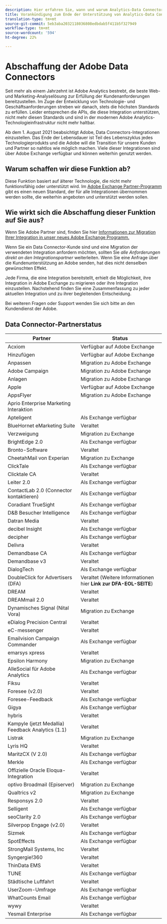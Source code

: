 ```yaml
---
description: Hier erfahren Sie, wann und warum Analytics-Data Connectors nicht mehr unterstützt werden.
title: Vorankündigung zum Ende der Unterstützung von Analytics-Data Connectors
translation-type: tm+mt
source-git-commit: 5eb3aba2032118036808edbdab5f411b5f327949
workflow-type: tm+mt
source-wordcount: '594'
ht-degree: 22%

---
```



# Abschaffung der Adobe Data Connectors

Seit mehr als einem Jahrzehnt ist Adobe Analytics bestrebt, die beste Web- und Marketing-Analyselösung zur Erfüllung der Kundenanforderungen bereitzustellen. Im Zuge der Entwicklung von Technologie- und Geschäftsanforderungen streben wir danach, stets die höchsten Standards zu erfüllen.  Leider entsprechen die APIs, die diese Integration unterstützen, nicht mehr diesen Standards und sind in der modernen Adobe Analytics-Technologieinfrastruktur nicht mehr haltbar.

Ab dem 1. August 2021 beabsichtigt Adobe, Data Connectors-Integrationen einzustellen. Das Ende der Lebensdauer ist Teil des Lebenszyklus jedes Technologieprodukts und die Adobe will die Transition für unsere Kunden und Partner so nahtlos wie möglich machen. Viele dieser Integrationen sind über Adobe Exchange verfügbar und können weiterhin genutzt werden.

## Warum schaffen wir diese Funktion ab?

Diese Funktion basiert auf älterer Technologie, die nicht mehr funktionsfähig oder unterstützt wird. Im [Adobe Exchange Partner-Programm](https://partners.adobe.com/exchangeprogram/experiencecloud) gibt es einen neuen Standard, der für alle Integrationen übernommen werden sollte, die weiterhin angeboten und unterstützt werden sollen.

## Wie wirkt sich die Abschaffung dieser Funktion auf Sie aus?

Wenn Sie Adobe Partner sind, finden Sie hier [Informationen zur Migration Ihrer Integration in unser neues Adobe Exchange Programm.](https://adobeexchangeec.zendesk.com/hc/en-us/articles/360003867071-Adobe-Analytics-Integration-Tools)

Wenn Sie ein Data Connector-Kunde sind und eine Migration der verwendeten Integration anfordern möchten, sollten Sie *alle Anforderungen direkt an den Integrationspartner* weiterleiten. Wenn Sie eine Anfrage über die Kundenunterstützung an Adobe senden, hat dies nicht denselben gewünschten Effekt.

Jede Firma, die eine Integration bereitstellt, erhielt die Möglichkeit, ihre Integration in Adobe Exchange zu migrieren oder ihre Integration einzustellen. Nachstehend finden Sie eine Zusammenfassung zu jeder aktuellen Integration und zu ihrer begleitenden Entscheidung.

Bei weiteren Fragen oder Support wenden Sie sich bitte an den Kundendienst der Adobe.

## Data Connector-Partnerstatus

| Partner | Status |
| --- | --- |
| Acxiom | Verfügbar auf Adobe Exchange |
| Hinzufügen | Verfügbar auf Adobe Exchange |
| Anpassen | Migration zu Adobe Exchange |
| Adobe Campaign | Migration zu Adobe Exchange |
| Anlagen | Migration zu Adobe Exchange |
| Apple | Verfügbar auf Adobe Exchange |
| AppsFlyer | Migration zu Adobe Exchange |
| Aprio Enterprise Marketing Interaktion |
| Apteligent | Als Exchange verfügbar |
| BlueHornet eMarketing Suite | Veraltet |
| Verzweigung | Migration zu Exchange |
| BrightEdge 2.0 | Als Exchange verfügbar |
| Bronto-Software | Veraltet |
| CheetahMail von Experian | Migration zu Exchange |
| ClickTale | Als Exchange verfügbar |
| Clicktale CA | Veraltet |
| Leiter 2.0 | Als Exchange verfügbar |
| ContactLab 2.0 (Connector kontaktieren) | Als Exchange verfügbar |
| Coradiant TrueSight | Als Exchange verfügbar |
| D&amp;B Besucher Intelligence | Als Exchange verfügbar |
| Datran Media | Veraltet |
| decibel Insight | Als Exchange verfügbar |
| decipher | Als Exchange verfügbar |
| Delivra | Veraltet |
| Demandbase CA | Als Exchange verfügbar |
| Demandbase v3 | Veraltet |
| DialogTech | Als Exchange verfügbar |
| DoubleClick for Advertisers (DFA) | Veraltet (Weitere Informationen hier **Link zur DFA-EOL-SEITE**) |
| DREAM | Veraltet |
| DREAMmail 2.0 | Veraltet |
| Dynamisches Signal (Nital Vora) | Migration zu Exchange |
| eDialog Precision Central | Veraltet |
| eC-messenger | Veraltet |
| Emailvision Campaign Commander | Als Exchange verfügbar |
| emarsys xpress | Veraltet |
| Epsilon Harmony | Migration zu Exchange |
| AlleSocial für Adobe Analytics | Als Exchange verfügbar |
| Fiksu | Veraltet |
| Foresee (v2.0) | Veraltet |
| Foresee-Feedback | Als Exchange verfügbar |
| Gigya | Als Exchange verfügbar |
| hybris | Veraltet |
| Kampyle (jetzt Medallia) Feedback Analytics (1.1) | Veraltet |
| Listrak | Migration zu Exchange |
| Lyris HQ | Veraltet |
| MaritzCX (V 2.0) | Als Exchange verfügbar |
| Merkle | Als Exchange verfügbar |
| Offizielle Oracle Eloqua-Integration | Veraltet |
| optivo Broadmail (Episerver) | Migration zu Exchange |
| Qualtrics v2 | Migration zu Exchange |
| Responsys 2.0 | Veraltet |
| Selligent | Als Exchange verfügbar |
| seoClarity 2.0 | Als Exchange verfügbar |
| Silverpop Engage (v2.0) | Veraltet |
| Sizmek | Als Exchange verfügbar |
| SpotEffects | Als Exchange verfügbar |
| StrongMail Systems, Inc | Veraltet |
| Syngergie!360 | Veraltet |
| ThinData EMS | Veraltet |
| TUNE | Als Exchange verfügbar |
| Städtische Luftfahrt | Veraltet |
| UserZoom-Umfrage | Als Exchange verfügbar |
| WhatCounts Email | Als Exchange verfügbar |
| wywy | Veraltet |
| Yesmail Enterprise | Als Exchange verfügbar |
